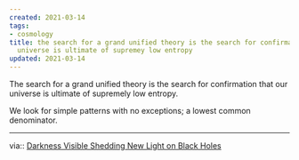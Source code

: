 ```yaml
---
created: 2021-03-14
tags:
- cosmology
title: the search for a grand unified theory is the search for confirmation that our
  universe is ultimate of supremey low entropy
updated: 2021-03-14
---
```

   
The search for a grand unified theory is the search for confirmation that our universe is ultimate of supremely low entropy.   
   
We look for simple patterns with no exceptions; a lowest common denominator.   
   
   
   
---   
via:: [Darkness Visible Shedding New Light on Black Holes](/not_created.md)